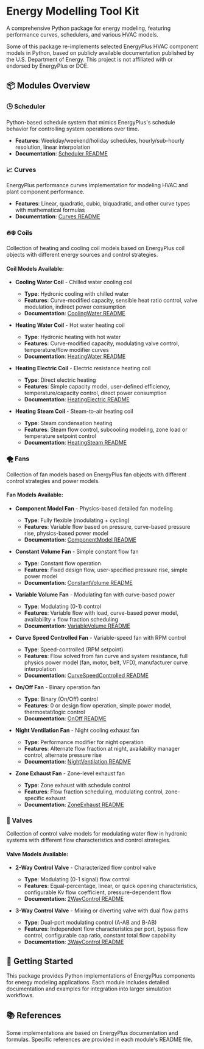 # Energy Modelling Tool Kit

A comprehensive Python package for energy modeling, featuring performance curves, schedulers, and various HVAC models.

Some of this package re-implements selected EnergyPlus HVAC component models in Python, based on publicly available documentation published by the U.S. Department of Energy. This project is not affiliated with or endorsed by EnergyPlus or DOE.

## 📦 Modules Overview

### 🕒 Scheduler
Python-based schedule system that mimics EnergyPlus's schedule behavior for controlling system operations over time.
- **Features**: Weekday/weekend/holiday schedules, hourly/sub-hourly resolution, linear interpolation
- **Documentation**: [Scheduler README](energy_models/scheduler/README.md)

### 📈 Curves
EnergyPlus performance curves implementation for modeling HVAC and plant component performance.
- **Features**: Linear, quadratic, cubic, biquadratic, and other curve types with mathematical formulas
- **Documentation**: [Curves README](energy_models/curves/README.md)

### 🔥❄️ Coils
Collection of heating and cooling coil models based on EnergyPlus coil objects with different energy sources and control strategies.

#### Coil Models Available:

- **Cooling Water Coil** - Chilled water cooling coil
  - **Type**: Hydronic cooling with chilled water
  - **Features**: Curve-modified capacity, sensible heat ratio control, valve modulation, indirect power consumption
  - **Documentation**: [CoolingWater README](energy_models/coils/cooling_water/README.md)

- **Heating Water Coil** - Hot water heating coil
  - **Type**: Hydronic heating with hot water
  - **Features**: Curve-modified capacity, modulating valve control, temperature/flow modifier curves
  - **Documentation**: [HeatingWater README](energy_models/coils/heating_water/README.md)

- **Heating Electric Coil** - Electric resistance heating coil
  - **Type**: Direct electric heating
  - **Features**: Simple capacity model, user-defined efficiency, temperature/capacity control, direct power consumption
  - **Documentation**: [HeatingElectric README](energy_models/coils/heating_electric/README.md)

- **Heating Steam Coil** - Steam-to-air heating coil
  - **Type**: Steam condensation heating
  - **Features**: Steam flow control, subcooling modeling, zone load or temperature setpoint control
  - **Documentation**: [HeatingSteam README](energy_models/coils/heating_steam/README.md)

### 🌪️ Fans
Collection of fan models based on EnergyPlus fan objects with different control strategies and power models.

#### Fan Models Available:

- **Component Model Fan** - Physics-based detailed fan modeling
  - **Type**: Fully flexible (modulating + cycling)
  - **Features**: Variable flow based on pressure, curve-based pressure rise, physics-based power model
  - **Documentation**: [ComponentModel README](energy_models/fans/component_model/README.md)

- **Constant Volume Fan** - Simple constant flow fan
  - **Type**: Constant flow operation
  - **Features**: Fixed design flow, user-specified pressure rise, simple power model
  - **Documentation**: [ConstantVolume README](energy_models/fans/constant_volume/README.md)

- **Variable Volume Fan** - Modulating fan with curve-based power
  - **Type**: Modulating (0-1) control
  - **Features**: Variable flow with load, curve-based power model, availability + flow fraction scheduling
  - **Documentation**: [VariableVolume README](energy_models/fans/variable_volume/README.md)

- **Curve Speed Controlled Fan** - Variable-speed fan with RPM control
  - **Type**: Speed-controlled (RPM setpoint)
  - **Features**: Flow solved from fan curve and system resistance, full physics power model (fan, motor, belt, VFD), manufacturer curve interpolation
  - **Documentation**: [CurveSpeedControlled README](energy_models/fans/curve_speed_controlled/README.md)

- **On/Off Fan** - Binary operation fan
  - **Type**: Binary (On/Off) control
  - **Features**: 0 or design flow operation, simple power model, thermostat/logic control
  - **Documentation**: [OnOff README](energy_models/fans/on_off/README.md)

- **Night Ventilation Fan** - Night cooling exhaust fan
  - **Type**: Performance modifier for night operation
  - **Features**: Alternate flow fraction at night, availability manager control, alternate pressure rise
  - **Documentation**: [NightVentilation README](energy_models/fans/night_ventilation/README.md)

- **Zone Exhaust Fan** - Zone-level exhaust fan
  - **Type**: Zone exhaust with schedule control
  - **Features**: Flow fraction scheduling, modulating control, zone-specific exhaust
  - **Documentation**: [ZoneExhaust README](energy_models/fans/zone_exhaust/README.md)

### 🚰 Valves
Collection of control valve models for modulating water flow in hydronic systems with different flow characteristics and control strategies.

#### Valve Models Available:

- **2-Way Control Valve** - Characterized flow control valve
  - **Type**: Modulating (0-1 signal) flow control
  - **Features**: Equal-percentage, linear, or quick opening characteristics, configurable Kv flow coefficient, pressure-dependent flow
  - **Documentation**: [2WayControl README](energy_models/valves/2_way_control/README.md)

- **3-Way Control Valve** - Mixing or diverting valve with dual flow paths
  - **Type**: Dual-port modulating control (A-AB and B-AB)
  - **Features**: Independent flow characteristics per port, bypass flow control, configurable cap ratio, constant total flow capability
  - **Documentation**: [3WayControl README](energy_models/valves/3_way_control/README.md)

## 🚀 Getting Started

This package provides Python implementations of EnergyPlus components for energy modeling applications. Each module includes detailed documentation and examples for integration into larger simulation workflows.

## 📚 References

Some implementations are based on EnergyPlus documentation and formulas. Specific references are provided in each module's README file.
